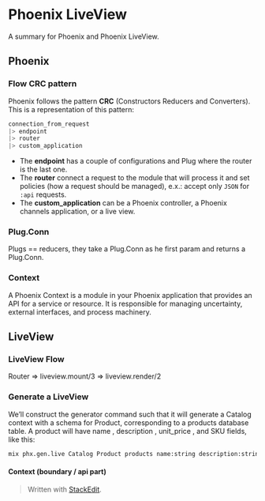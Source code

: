 # Phoenix LiveView

A summary for Phoenix and Phoenix LiveView.

## Phoenix

### Flow CRC pattern

Phoenix follows the pattern **CRC** (Constructors Reducers and Converters). This is a representation of this pattern:

```elixir
connection_from_request
|> endpoint
|> router
|> custom_application
```
* The **endpoint** has a couple of configurations and Plug where the router is the last one.
* The **router** connect a request to the module that will process it and set policies (how a request should be managed), e.x.: accept only `JSON` for `:api` requests.
* The **custom_application** can be a Phoenix controller, a Phoenix channels application, or a live view.

### Plug.Conn

Plugs == reducers, they take a Plug.Conn as he first param and returns a Plug.Conn.



### Context

A Phoenix Context is a module in your Phoenix application that provides an API for a service or resource.
It is responsible for managing uncertainty, external interfaces, and process machinery.

## LiveView

### LiveView Flow

Router => liveview.mount/3 => liveview.render/2

### Generate a LiveView

We’ll construct the generator command such that it will generate a Catalog context with a schema for Product, corresponding to a products database table. A product will have name , description , unit_price , and SKU fields, like this:

```bash
mix phx.gen.live Catalog Product products name:string description:string unit_price:float sku:integer:unique
```




#### Context (boundary / api part)



> Written with [StackEdit](https://stackedit.io/).
<!--stackedit_data:
eyJoaXN0b3J5IjpbOTU1Mzk3Mjg0LDE5NTA0NDMxNjAsNzgwND
M3NTM0LC05ODg1ODE0ODQsLTE4ODE4NzcwMTgsLTE0NDUyNTAx
NzYsLTM4ODU1ODYyNiwxNTE4ODQzMTgsLTE2NjE2MjgxNTcsLT
Q3ODAxOTU4Ml19
-->